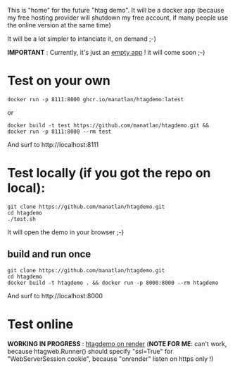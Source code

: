 This is "home" for the future "htag demo". It will be a docker app (because my free hosting provider will shutdown my free account, if many people use the online version at the same time)

It will be a lot simpler to intanciate it, on demand ;-)

**IMPORTANT** : Currently, it's just an [empty app](app/app.py) !
it will come soon ;-)

# Test on your own

    docker run -p 8111:8000 ghcr.io/manatlan/htagdemo:latest

or 

    docker build -t test https://github.com/manatlan/htagdemo.git && docker run -p 8111:8000 --rm test

And surf to http://localhost:8111



# Test locally (if you got the repo on local):

    git clone https://github.com/manatlan/htagdemo.git 
    cd htagdemo
    ./test.sh

It will open the demo in your browser ;-)

## build and run once

    git clone https://github.com/manatlan/htagdemo.git 
    cd htagdemo
    docker build -t htagdemo . && docker run -p 8000:8000 --rm htagdemo

And surf to http://localhost:8000

# Test online

**WORKING IN PROGRESS** : [htagdemo on render](https://htagdemo.onrender.com/)
(**NOTE FOR ME**: can't work, because htagweb.Runner() should specify "ssl=True" for "WebServerSession cookie", because "onrender" listen on https only !)

